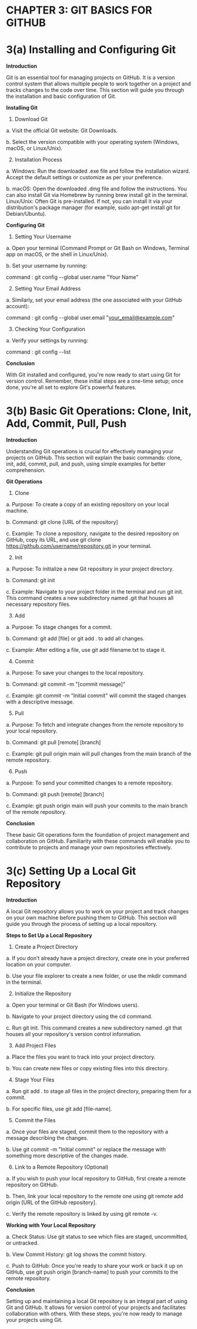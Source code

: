 # **CHAPTER 3: GIT BASICS FOR GITHUB**

# **3(a) Installing and Configuring Git**

**Introduction**

Git is an essential tool for managing projects on GitHub. It is a version control system that allows multiple people to work together on a project and tracks changes to the code over time. This section will guide you through the installation and basic configuration of Git.

**Installing Git**

1. Download Git

a. Visit the official Git website: Git Downloads.

b. Select the version compatible with your operating system (Windows, macOS, or Linux/Unix).

2. Installation Process

a. Windows: Run the downloaded .exe file and follow the installation wizard. Accept the default settings or customize as per your preference.

b. macOS: Open the downloaded .dmg file and follow the instructions. You can also install Git via Homebrew by running brew install git in the terminal.
Linux/Unix: Often Git is pre-installed. If not, you can install it via your distribution's package manager (for example, sudo apt-get install git for Debian/Ubuntu).

**Configuring Git**

1. Setting Your Username

a. Open your terminal (Command Prompt or Git Bash on Windows, Terminal app on macOS, or the shell in Linux/Unix).

b. Set your username by running:

command : git config --global user.name "Your Name"

2. Setting Your Email Address

a. Similarly, set your email address (the one associated with your GitHub account):

command : git config --global user.email "your_email@example.com"

3. Checking Your Configuration

a. Verify your settings by running:

command : git config --list

**Conclusion**

With Git installed and configured, you're now ready to start using Git for version control. Remember, these initial steps are a one-time setup; once done, you're all set to explore Git's powerful features.


# **3(b) Basic Git Operations: Clone, Init, Add, Commit, Pull, Push**

**Introduction**

Understanding Git operations is crucial for effectively managing your projects on GitHub. This section will explain the basic commands: clone, init, add, commit, pull, and push, using simple examples for better comprehension.

**Git Operations**

1. Clone

a. Purpose: To create a copy of an existing repository on your local machine.

b. Command: git clone [URL of the repository]

c. Example: To clone a repository, navigate to the desired repository on GitHub, copy its URL, and use git clone https://github.com/username/repository.git in your terminal.

2. Init

a. Purpose: To initialize a new Git repository in your project directory.

b. Command: git init

c. Example: Navigate to your project folder in the terminal and run git init. This command creates a new subdirectory named .git that houses all necessary repository files.

3. Add

a. Purpose: To stage changes for a commit.

b. Command: git add [file] or git add . to add all changes.

c. Example: After editing a file, use git add filename.txt to stage it.

4. Commit

a. Purpose: To save your changes to the local repository.

b. Command: git commit -m "[commit message]"

c. Example: git commit -m "Initial commit" will commit the staged changes with a descriptive message.

5. Pull

a. Purpose: To fetch and integrate changes from the remote repository to your local repository.

b. Command: git pull [remote] [branch]

c. Example: git pull origin main will pull changes from the main branch of the remote repository.

6. Push

a. Purpose: To send your committed changes to a remote repository.

b. Command: git push [remote] [branch]

c. Example: git push origin main will push your commits to the main branch of the remote repository.

**Conclusion**

These basic Git operations form the foundation of project management and collaboration on GitHub. Familiarity with these commands will enable you to contribute to projects and manage your own repositories effectively.


# **3(c) Setting Up a Local Git Repository**

**Introduction**

A local Git repository allows you to work on your project and track changes on your own machine before pushing them to GitHub. This section will guide you through the process of setting up a local repository.

**Steps to Set Up a Local Repository**

1. Create a Project Directory

a. If you don't already have a project directory, create one in your preferred location on your computer.

b. Use your file explorer to create a new folder, or use the mkdir command in the terminal.

2. Initialize the Repository

a. Open your terminal or Git Bash (for Windows users).

b. Navigate to your project directory using the cd command.

c. Run git init. This command creates a new subdirectory named .git that houses all your repository's version control information.

3. Add Project Files

a. Place the files you want to track into your project directory.

b. You can create new files or copy existing files into this directory.

4. Stage Your Files

a. Run git add . to stage all files in the project directory, preparing them for a commit.

b. For specific files, use git add [file-name].

5. Commit the Files

a. Once your files are staged, commit them to the repository with a message describing the changes.

b. Use git commit -m "Initial commit" or replace the message with something more descriptive of the changes made.

6. Link to a Remote Repository (Optional)

a. If you wish to push your local repository to GitHub, first create a remote repository on GitHub.

b. Then, link your local repository to the remote one using git remote add origin [URL of the GitHub repository].

c. Verify the remote repository is linked by using git remote -v.

**Working with Your Local Repository**

a. Check Status: Use git status to see which files are staged, uncommitted, or untracked.

b. View Commit History: git log shows the commit history.

c. Push to GitHub: Once you're ready to share your work or back it up on GitHub, use git push origin [branch-name] to push your commits to the remote repository.

**Conclusion** 

Setting up and maintaining a local Git repository is an integral part of using Git and GitHub. It allows for version control of your projects and facilitates collaboration with others. With these steps, you're now ready to manage your projects using Git.

